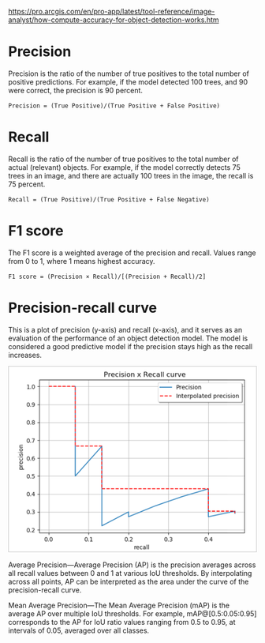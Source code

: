 https://pro.arcgis.com/en/pro-app/latest/tool-reference/image-analyst/how-compute-accuracy-for-object-detection-works.htm

# Precision  
Precision is the ratio of the number of true positives to the total number of positive predictions. For example, if the model detected 100 trees, and 90 were correct, the precision is 90 percent.  
```
Precision = (True Positive)/(True Positive + False Positive)  
```

# Recall  
Recall is the ratio of the number of true positives to the total number of actual (relevant) objects. For example, if the model correctly detects 75 trees in an image, and there are actually 100 trees in the image, the recall is 75 percent.  
```
Recall = (True Positive)/(True Positive + False Negative)
```

# F1 score  
The F1 score is a weighted average of the precision and recall. Values range from 0 to 1, where 1 means highest accuracy.  
```
F1 score = (Precision × Recall)/[(Precision + Recall)/2]
```

# Precision-recall curve  
This is a plot of precision (y-axis) and recall (x-axis), and it serves as an evaluation of the performance of an object detection model. The model is considered a good predictive model if the precision stays high as the recall increases.

![Precision vs Recall](precisionXrecall.png)

Average Precision—Average Precision (AP) is the precision averages across all recall values between 0 and 1 at various IoU thresholds. By interpolating across all points, AP can be interpreted as the area under the curve of the precision-recall curve.  

Mean Average Precision—The Mean Average Precision (mAP) is the average AP over multiple IoU thresholds. For example, mAP@[0.5:0.05:0.95] corresponds to the AP for IoU ratio values ranging from 0.5 to 0.95, at intervals of 0.05, averaged over all classes.